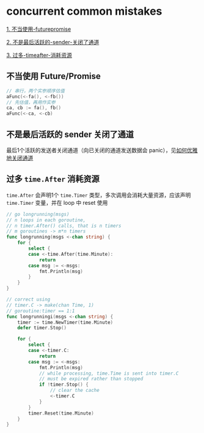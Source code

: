 # concurrent common mistakes

[1. 不当使用-futurepromise](#不当使用-futurepromise)

[2. 不是最后活跃的-sender-关闭了通道](#不是最后活跃的-sender-关闭了通道)

[3. 过多-timeafter-消耗资源](#过多-timeafter-消耗资源)

## 不当使用 Future/Promise
```go
// 串行，两个实参顺序估值
aFunc(<-fa(), <-fb())
// 先估值，再用作实参
ca, cb := fa(), fb()
aFunc(<-ca, <-cb)
```

## 不是最后活跃的 sender 关闭了通道
最后1个活跃的发送者关闭通道（向已关闭的通道发送数据会 panic），见[如何优雅地关闭通道](https://gfw.go101.org/article/channel-closing.html)

## 过多 `time.After` 消耗资源
`time.After` 会声明1个 `time.Timer` 类型，多次调用会消耗大量资源，应该声明 `time.Timer` 变量，并在 loop 中 reset 使用

```go
// go longrunning(msgs)
// n loops in each goroutine,
// n timer.After() calls, that is n timers
// m goroutines -> m*n timers
func longrunning(msgs <-chan string) {
    for {
        select {
        case <-time.After(time.Minute):
            return
        case msg := <-msgs:
            fmt.Println(msg)
        }
    }
}

// correct using
// timer.C -> make(chan Time, 1)
// goroutine:timer == 1:1
func longrunningi(msgs <-chan string) {
    timer := time.NewTimer(time.Minute)
    defer timer.Stop()

    for {
        select {
        case <-timer.C:
            return
        case msg := <-msgs:
            fmt.Println(msg)
            // while processing, time.Time is sent into timer.C
            // must be expired rather than stopped
            if !timer.Stop() {
                // clear the cache
                <-timer.C
            }
        }
        timer.Reset(time.Minute)
    }
}
```
